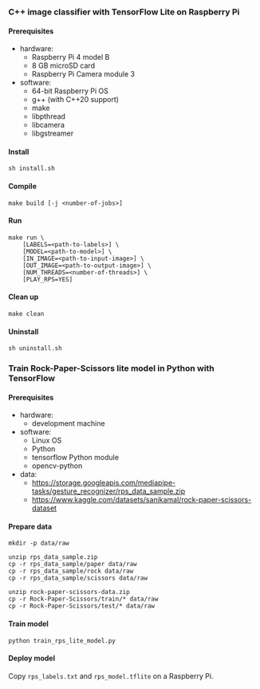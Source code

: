 ### C++ image classifier with TensorFlow Lite on Raspberry Pi

#### Prerequisites
* hardware:
    * Raspberry Pi 4 model B
    * 8 GB microSD card
    * Raspberry Pi Camera module 3
* software:
    * 64-bit Raspberry Pi OS
    * g++ (with C++20 support)
    * make
    * libpthread
    * libcamera
    * libgstreamer

#### Install
    sh install.sh

#### Compile
    make build [-j <number-of-jobs>]

#### Run
    make run \
        [LABELS=<path-to-labels>] \
        [MODEL=<path-to-model>] \
        [IN_IMAGE=<path-to-input-image>] \
        [OUT_IMAGE=<path-to-output-image>] \
        [NUM_THREADS=<number-of-threads>] \
        [PLAY_RPS=YES]

#### Clean up
    make clean

#### Uninstall
    sh uninstall.sh

### Train Rock-Paper-Scissors lite model in Python with TensorFlow

#### Prerequisites
* hardware:
    * development machine
* software:
    * Linux OS
    * Python
    * tensorflow Python module
    * opencv-python
* data:
    * https://storage.googleapis.com/mediapipe-tasks/gesture_recognizer/rps_data_sample.zip
    * https://www.kaggle.com/datasets/sanikamal/rock-paper-scissors-dataset

#### Prepare data
    mkdir -p data/raw

    unzip rps_data_sample.zip
    cp -r rps_data_sample/paper data/raw
    cp -r rps_data_sample/rock data/raw
    cp -r rps_data_sample/scissors data/raw

    unzip rock-paper-scissors-data.zip
    cp -r Rock-Paper-Scissors/train/* data/raw
    cp -r Rock-Paper-Scissors/test/* data/raw

#### Train model
    python train_rps_lite_model.py

#### Deploy model
Copy `rps_labels.txt` and `rps_model.tflite` on a Raspberry Pi.

